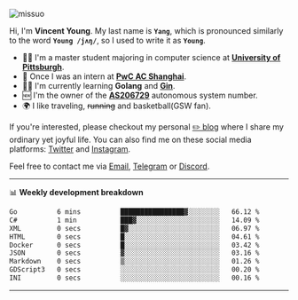 <p align="left"> <img src="https://komarev.com/ghpvc/?username=missuo&label=Profile%20views&color=0e75b6&style=flat" alt="missuo" /> </p>


Hi, I'm **Vincent Young**. My last name is **`Yang`**, which is pronounced similarly to the word **`Young /jʌŋ/`**, so I used to write it as **`Young`**. 

-  👨‍🎓 I'm a master student majoring in computer science at [**University of Pittsburgh**](https://www.pitt.edu).
-  💼 Once I was an intern at **[PwC AC Shanghai](https://www.linkedin.com/company/pwc-ac-shanghai/)**.
-  👨‍💻 I'm currently learning **Golang** and [**Gin**](https://github.com/gin-gonic/gin).
-  🆕 I'm the owner of the **[AS206729](https://bgp.tools/AS206729)** autonomous system number.
-  🌍 I like traveling, ~~running~~ and basketball(GSW fan).

If you're interested, please checkout my personal [✏️ blog](https://missuo.me/) where I share my ordinary yet joyful life. You can also find me on these social media platforms: [Twitter](https://twitter.com/m1ssuo) and [Instagram](https://www.instagram.com/m1ssuo).

Feel free to contact me via <a href="mailto:i@yyt.moe">Email</a>, [Telegram](https://t.me/missuo) or [Discord](https://discordapp.com/users/missuo#7448).

-------

📊 **Weekly development breakdown**
<!--START_SECTION:waka-->

```txt
Go          6 mins          ████████████████▓░░░░░░░░   66.12 %
C#          1 min           ███▓░░░░░░░░░░░░░░░░░░░░░   14.09 %
XML         0 secs          █▓░░░░░░░░░░░░░░░░░░░░░░░   06.97 %
HTML        0 secs          █░░░░░░░░░░░░░░░░░░░░░░░░   04.61 %
Docker      0 secs          █░░░░░░░░░░░░░░░░░░░░░░░░   03.42 %
JSON        0 secs          ▓░░░░░░░░░░░░░░░░░░░░░░░░   03.16 %
Markdown    0 secs          ▒░░░░░░░░░░░░░░░░░░░░░░░░   01.26 %
GDScript3   0 secs          ░░░░░░░░░░░░░░░░░░░░░░░░░   00.20 %
INI         0 secs          ░░░░░░░░░░░░░░░░░░░░░░░░░   00.16 %
```

<!--END_SECTION:waka-->

-------
